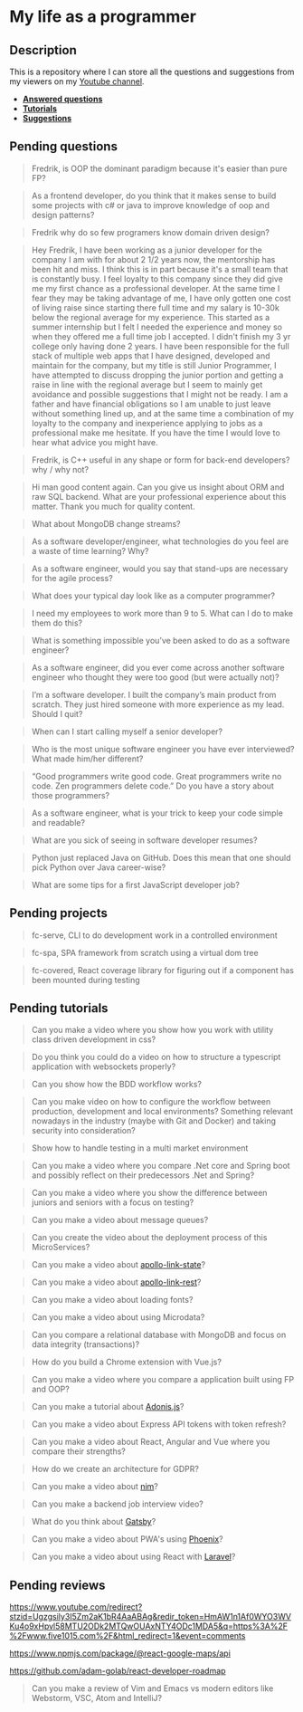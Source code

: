 # My life as a programmer

## Description

This is a repository where I can store all the 
questions and suggestions from my viewers on my [Youtube channel](https://www.youtube.com/user/Fidde12345).

* **[Answered questions](https://www.youtube.com/playlist?list=PLBAZWBMYeVYjXogYQDd1rwVI0c5YoioqU)**
* **[Tutorials](./tutorials.md)**
* **[Suggestions](./suggestions.md)**

## Pending questions

> Fredrik, is OOP the dominant paradigm because it's easier than pure FP?

> As a frontend developer, do you think that it makes sense to build some projects with c# or java to improve knowledge of oop and design patterns?

> Fredrik why do so few programers know domain driven design?

> Hey Fredrik,
I have been working as a junior developer for the company I am with for about 2 1/2 years now, the mentorship has been hit and miss. I think this is in part because it's a small team that is constantly busy. I feel loyalty to this company since they did give me my first chance as a professional developer. At the same time I fear they may be taking advantage of me, I have only gotten one cost of living raise since starting there full time and my salary is 10-30k below the regional average for my experience. This started as a summer internship but I felt I needed the experience and money so when they offered me a full time job I accepted. I didn't finish my 3 yr college only having done 2 years.
I have been responsible for the full stack of multiple web apps that I have designed, developed and maintain for the company, but my title is still Junior Programmer, I have attempted to discuss dropping the junior portion and getting a raise in line with the regional average but I seem to mainly get avoidance and possible suggestions that I might not be ready. 
I am a father and have financial obligations so I am unable to just leave without something lined up, and at the same time a combination of my loyalty to the company and inexperience applying to jobs as a professional make me hesitate. If you have the time I would love to hear what advice you might have.

> Fredrik, is C++ useful in any shape or form for back-end developers? why / why not?

> Hi man good content again. Can you give us insight about ORM and raw SQL backend. What are your professional experience about this matter. Thank you much for quality content.

> What about MongoDB change streams?

> As a software developer/engineer, what technologies do you feel are a waste of time learning? Why?

> As a software engineer, would you say that stand-ups are necessary for the agile process?

> What does your typical day look like as a computer programmer?

> I need my employees to work more than 9 to 5. What can I do to make them do this?

> What is something impossible you’ve been asked to do as a software engineer?

> As a software engineer, did you ever come across another software engineer who thought they were too good (but were actually not)?

> I’m a software developer. I built the company’s main product from scratch. They just hired someone with more experience as my lead. Should I quit?

> When can I start calling myself a senior developer?

> Who is the most unique software engineer you have ever interviewed? What made him/her different?

> “Good programmers write good code. Great programmers write no code. Zen programmers delete code.” Do you have a story about those programmers?

> As a software engineer, what is your trick to keep your code simple and readable?

> What are you sick of seeing in software developer resumes?

> Python just replaced Java on GitHub. Does this mean that one should pick Python over Java career-wise?

> What are some tips for a first JavaScript developer job?

## Pending projects

> fc-serve, CLI to do development work in a controlled environment

> fc-spa, SPA framework from scratch using a virtual dom tree

> fc-covered, React coverage library for figuring out if a component has been mounted during testing

## Pending tutorials

> Can you make a video where you show how you work with utility class driven development in css?

> Do you think you could do a video on how to structure a typescript application with websockets properly?

> Can you show how the BDD workflow works?

> Can you make video on how to configure the workflow between production, development and local environments? Something relevant nowadays in the industry (maybe with Git and Docker) and taking security into consideration?

> Show how to handle testing in a multi market environment

> Can you make a video where you compare .Net core and Spring boot and possibly reflect on their predecessors .Net and Spring?

> Can you make a video where you show the difference between juniors and seniors with a focus on testing?

> Can you make a video about message queues?

> Can you create the video about the deployment process of this MicroServices?

> Can you make a video about [apollo-link-state](https://www.apollographql.com/docs/link/links/state.html)?

> Can you make a video about [apollo-link-rest](https://www.apollographql.com/docs/link/links/rest.html)?

> Can you make a video about loading fonts?

> Can you make a video about using Microdata?

> Can you compare a relational database with MongoDB and focus on data integrity (transactions)?

> How do you build a Chrome extension with Vue.js?

> Can you make a video where you compare a application built using FP and OOP?

> Can you make a tutorial about [Adonis.js](https://adonisjs.com/)?

> Can you make a video about Express API tokens with token refresh?

> Can you make a video about React, Angular and Vue where you compare their strengths?

> How do we create an architecture for GDPR?

> Can you make a video about [nim](https://nim-lang.org/)?

> Can you make a backend job interview video?

> What do you think about [Gatsby](https://www.gatsbyjs.org/docs/)?

> Can you make a video about PWA's using [Phoenix](http://phoenixframework.org)?

> Can you make a video about using React with [Laravel](https://laravel.com/)?

## Pending reviews

https://www.youtube.com/redirect?stzid=Ugzgsily3I5Zm2aK1bR4AaABAg&redir_token=HmAW1n1Af0WYO3WVKu4o9xHpvl58MTU2ODk2MTQwOUAxNTY4ODc1MDA5&q=https%3A%2F%2Fwww.five1015.com%2F&html_redirect=1&event=comments

https://www.npmjs.com/package/@react-google-maps/api

https://github.com/adam-golab/react-developer-roadmap

> Can you make a review of Vim and Emacs vs modern editors like Webstorm, VSC, Atom and IntelliJ?
